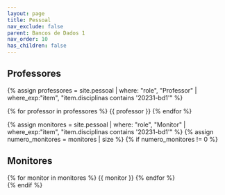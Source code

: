```yaml
---
layout: page
title: Pessoal
nav_exclude: false
parent: Bancos de Dados 1
nav_order: 10
has_children: false
---
```


## Professores

{% assign professores = site.pessoal 
   | where: "role", "Professor"
   | where_exp:"item", "item.disciplinas contains '20231-bd1'" %}
<div class="role">
{% for professor in professores %}
{{ professor }}
{% endfor %}
</div>


{% assign monitores = site.pessoal
   | where: "role", "Monitor"
   | where_exp:"item", "item.disciplinas contains '20231-bd1'" %}
{% assign numero_monitores = monitores | size %}
{% if numero_monitores != 0 %}
## Monitores

<div class="role">
  {% for monitor in monitores %}
  {{ monitor }}
  {% endfor %}
</div>
{% endif %}

